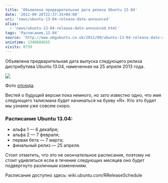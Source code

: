 ```yaml
---
title: 'Объявлена предварительная дата релиза Ubuntu 13.04'
date: '2012-09-26T22:37:35+04:00'
uri: 'news/ubuntu-13-04-release-date-announced'
alias: 
  - 'news/ubuntu-13-04-release-date-announced.html'
tags: 'Расписание,13.04'
source: 'http://www.omgubuntu.co.uk/2012/09/ubuntu-13-04-release-date-announced'
unixtime: 1348684655
visits: 8739
---
```

Объявлена предварительная дата выпуска следующего релиза дистрибутива Ubuntu 13.04, намеченная на 25 апреля 2013 года.

[![](img/2012/09/26/22-00/1072754781.jpg)](img/2012/09/26/22-00/1072754781.jpg)

<figcaption>Фото <a href="http://www.flickr.com/photos/mylesbraithwaite/1072754781/sizes/o/">отсюда</a>.</figcaption>

Вестей о будущей версии пока немного, но зато известно одно, что имя следующего талисмана будет начинаться на букву «R». Кто это будет мы узнаем уже совсем скоро.

### Расписание Ubuntu 13.04:

*   альфа 1 — 6 декабря;
*   альфа 2 — 7 февраля;
*   первая бета — 7 марта;
*   финальный релиз — 25 апреля.

Стоит отметить, что это не окончательное расписание, поэтому не стоит удивляться если в течение следующих месяцев оно будет подвергнуто различным изменениям.

Расписание доступно здесь: wiki.ubuntu.com/RReleaseSchedule
